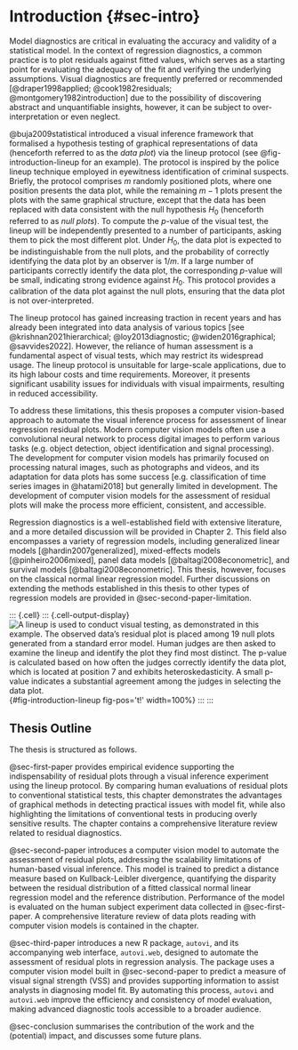 # Introduction {#sec-intro}

Model diagnostics are critical in evaluating the accuracy and validity of a statistical model. In the context of regression diagnostics, a common practice is to plot residuals against fitted values, which serves as a starting point for evaluating the adequacy of the fit and verifying the underlying assumptions. Visual diagnostics are frequently preferred or recommended [@draper1998applied; @cook1982residuals; @montgomery1982introduction] due to the possibility of discovering abstract and unquantifiable insights, however, it can be subject to over-interpretation or even neglect. 

@buja2009statistical introduced a visual inference framework that formalised a hypothesis testing of graphical representations of data (henceforth referred to as the _data plot_) via the lineup protocol (see @fig-introduction-lineup for an example). The protocol is inspired by the police lineup technique employed in eyewitness identification of criminal suspects. Briefly, the protocol comprises $m$ randomly positioned plots, where one position presents the data plot, while the remaining $m-1$ plots present the plots with the same graphical structure, except that the data has been replaced with data consistent with the null hypothesis $H_0$ (henceforth referred to as _null plots_). To compute the $p$-value of the visual test, the lineup will be independently presented to a number of participants, asking them to pick the most different plot. Under $H_0$, the data plot is expected to be indistinguishable from the null plots, and the probability of correctly identifying the data plot by an observer is $1/m$. If a large number of participants correctly identify the data plot, the corresponding $p$-value will be small, indicating strong evidence against $H_0$. This protocol provides a calibration of the data plot against the null plots, ensuring that the data plot is not over-interpreted.

The lineup protocol has gained increasing traction in recent years and has already been integrated into data analysis of various topics [see @krishnan2021hierarchical; @loy2013diagnostic; @widen2016graphical; @savvides2022]. However, the reliance of human assessment is a fundamental aspect of visual tests, which may restrict its widespread usage. The lineup protocol is unsuitable for large-scale applications, due to its high labour costs and time requirements. Moreover, it presents significant usability issues for individuals with visual impairments, resulting in reduced accessibility. 

To address these limitations, this thesis proposes a computer vision-based approach to automate the visual inference process for assessment of linear regression residual plots. Modern computer vision models often use a convolutional neural network to process digital images to perform various tasks (e.g. object detection, object identification and signal processing). The development for computer vision models has primarily focused on processing natural images, such as photographs and videos, and its adaptation for data plots has some success [e.g. classification of time series images in @hatami2018] but generally limited in development. The development of computer vision models for the assessment of residual plots will make the process more efficient, consistent, and accessible.

Regression diagnostics is a well-established field with extensive literature, and a more detailed discussion will be provided in Chapter 2. This field also encompasses a variety of regression models, including generalized linear models [@hardin2007generalized], mixed-effects models [@pinheiro2006mixed], panel data models [@baltagi2008econometric], and survival models [@baltagi2008econometric]. This thesis, however, focuses on the classical normal linear regression model. Further discussions on extending the methods established in this thesis to other types of regression models are provided in @sec-second-paper-limitation.






::: {.cell}
::: {.cell-output-display}
![A lineup is used to conduct visual testing, as demonstrated in this example. The observed data’s residual plot is placed among 19 null plots generated from a standard error model. Human judges are then asked to examine the lineup and identify the plot they find most distinct. The $p$-value is calculated based on how often the judges correctly identify the data plot, which is located at position $7$ and exhibits heteroskedasticity. A small $p$-value indicates a substantial agreement among the judges in selecting the data plot.](01-chap1_files/figure-html/fig-introduction-lineup-1.png){#fig-introduction-lineup fig-pos='t!' width=100%}
:::
:::







## Thesis Outline

The thesis is structured as follows.

@sec-first-paper provides empirical evidence supporting the indispensability of residual plots through a visual inference experiment using the lineup protocol. By comparing human evaluations of residual plots to conventional statistical tests, this chapter demonstrates the advantages of graphical methods in detecting practical issues with model fit, while also highlighting the limitations of conventional tests in producing overly sensitive results. The chapter contains a comprehensive literature review related to residual diagnostics. 

@sec-second-paper introduces a computer vision model to automate the assessment of residual plots, addressing the scalability limitations of human-based visual inference. This model is trained to predict a distance measure based on Kullback-Leibler divergence, quantifying the disparity between the residual distribution of a fitted classical normal linear regression model and the reference distribution. Performance of the model is evaluated on the human subject experiment data collected in @sec-first-paper. A comprehensive literature review of data plots reading with computer vision models is contained in the chapter.


@sec-third-paper introduces a new R package, `autovi`, and its accompanying web interface, `autovi.web`, designed to automate the assessment of residual plots in regression analysis. The package uses a computer vision model built in @sec-second-paper to predict a measure of visual signal strength (VSS) and provides supporting information to assist analysts in diagnosing model fit. By automating this process, `autovi` and `autovi.web` improve the efficiency and consistency of model evaluation, making advanced diagnostic tools accessible to a broader audience. 

@sec-conclusion summarises the contribution of the work and the (potential) impact, and discusses some future plans.
